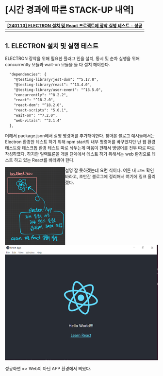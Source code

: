 # [시간 경과에 따른 STACK-UP 내역]

| [**[240113]** ELECTRON 설치 및 React 프로젝트에 장착 실행 테스트 - 성공](##1.-ELECTRON-설치-및-실행-테스트) |
| ------------------------------------------------------------ |
|                                                              |



## 1. ELECTRON 설치 및 실행 테스트

ELECTRON 장착을 위해 필요한 플러그 인을 설치, 동시 및 순차 실행을 위해 concurrently 모듈과 wait-on 모듈을 둘 다 설치 해야한다. 

```xml
  "dependencies": {
    "@testing-library/jest-dom": "^5.17.0",
    "@testing-library/react": "^13.4.0",
    "@testing-library/user-event": "^13.5.0",
    "concurrently": "^8.2.2",
    "react": "^18.2.0",
    "react-dom": "^18.2.0",
    "react-scripts": "5.0.1",
    "wait-on": "^7.2.0",
    "web-vitals": "^2.1.4"
  },
```

더해서 package.json에서 실행 명령어를 추가해야한다. 찾아본 블로그 예시들에서는 Electron 환경만 테스트 하기 위해 npm start의 내부 명령어를 바꾸었지만 난 웹 환경 테스트랑 데스크톱 환경 테스트 따로 놔두는게 마음이 편해서 명령어를 전부 따로 따로 작성하였다. 하지만 일렉트론을 개발 단계에서 테스트 하기 위해서는 web 환경으로 테스트 하고 있는 React를 바라봐야 한다. 

<img src=".\GithubImages\Drawing Logic-27.jpg" alt="Drawing Logic-27" style="zoom: 25%;" align="left" />

설명 잘 못하겠는데 요런 식이다. 여튼 내 코드 확인 바라고, 조만간 블로그에 정리해서 여기에 링크 올리겠다.

<img src=".\GithubImages\logic1.PNG" alt="logic1" style="zoom:60%;" />

성공화면 => Web이 아닌 APP 환경에서 띄웠다. 
